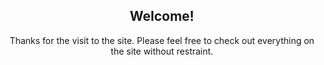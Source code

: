 <h2 style='text-align: center'><strong>Welcome!</strong></h2>
<p style='text-align: center'>Thanks for the visit to the site. Please feel free to check out everything on the site without
restraint.</p>

